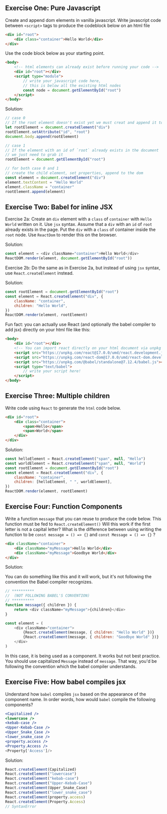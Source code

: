 ## Exercise One: Pure Javascript

Create and append dom elements in vanilla javascript. Write javascript code between `<script>` tags to produce the codeblock below on an html file

```html
<div id="root">
    <div class="container">Hello World</div>
</div>
```

Use the code block below as your starting point.

```html
<body>
    <!-- html elements can already exist before running your code -->
    <div id="root"></div>
    <script type="module">
        // write your javascript code here,
        // this is below all the existing html nodes
        const node = document.getElementById("root")
    </script>
</body>
```

Solution:

```js
// case 0
// If the root element doesn't exist yet we must creat and append it to the dom first
let rootElement = document.createElement("div")
rootElement.setAttribute("id", "root")
document.body.append(rootElement)

// case 1
// If the element with an id of `root` already exists in the document
// we just need to grab it
rootElement = document.getElementById("root")

// for both case 0 and 1
// create the child element, set properties, append to the dom
const element = document.createElement("div")
element.textContent = "Hello World"
element.className = "container"
rootElement.append(element)
```

## Exercise Two: Babel for inline JSX

Exercise 2a: Create an `div` element with a `class` of `container` with `Hello World` written on it. Use `jsx` syntax. Assume that a `div` with an `id` of `root` already exists in the page. Put the `div` with a `class` of container inside the `root` node. Use `ReactDom` to render this on the browser.

Solution:

```js
const element = <div className="container">Hello World</div>
ReactDOM.render(element, document.getElementById("root"))
```

Exercise 2b: Do the same as in Exercise 2a, but instead of using `jsx` syntax, use `React.createElement` instead.

Solution:

```js
const rootElement = document.getElementById("root")
const element = React.createElement("div", {
    className: "container",
    children: "Hello World",
})
ReactDOM.render(element, rootElement)
```

Fun fact: you can actually use React (and optionally the babel compiler to add jsx) directly on your html file like this:

```html
<body>
    <div id="root"></div>
    <!-- You can import react directly on your html document via unpkg -->
    <script src="https://unpkg.com/react@17.0.0/umd/react.development.js"></script>
    <script src="https://unpkg.com/react-dom@17.0.0/umd/react-dom.development.js"></script>
    <script src="https://unpkg.com/@babel/standalone@7.12.4/babel.js"></script>
    <script type="text/babel">
        // write your script here!
    </script>
</body>
```

## Exercise Three: Multiple children

Write code using `React` to generate the `html` code below.

```html
<div id="root">
    <div class="container">
        <span>Hello</span>
        <span>World</span>
    </div>
</div>
```

Solution:

```js
const helloElement = React.createElement("span", null, "Hello")
const worldElement = React.createElement("span", null, "World")
const rootElement = document.getElementById("root")
const element = React.createElement("div", {
    className: "container",
    children: [helloElement, " ", worldElement],
})
ReactDOM.render(element, rootElement)
```

## Exercise Four: Function Components

Write a function `message` that you can reuse to produce the code below. This function must be fed to `React.createElement()` Will this work if the first letter is not a capital letter? What is the difference between using writing the function to be `const message = () => {}` and `const Message = () => {}` ?

```html
<div className="container">
    <div className="myMessage">Hello World</div>
    <div className="myMessage">Goodbye World</div>
</div>
```

Solution:

You can do something like this and it will work, but it's not following
the convention the Babel compiler recognizes.

```js
// **********
//  (NOT FOLLOWING BABEL'S CONVENTION)
// **********
function message({ children }) {
    return <div className="myMessage">{children}</div>
}

const element = (
    <div className="container">
        {React.createElement(message, { children: "Hello World" })}
        {React.createElement(message, { children: "Goodbye World" })}
    </div>
)
```

In this case, it is being used as a component. It works but not best practice. You should use capitalized `Message` instead of `message`. That way, you'd be following the convention which the babel compiler understands.

## Exercise Five: How babel compiles jsx

Understand how `babel` compiles `jsx` based on the appearance of the component name.
In order words, how would `babel` compile the following components?

```jsx
<Capitalized />
<lowercase />
<kebab-case />
<Upper-Kebab-Case />
<Upper_Snake_Case />
<lower_snake_case />
<property.access />
<Property.Access />
<Property['Access']/>

```

Solution:

```js
React.createElement(Capitalized)
React.createElement("lowercase")
React.createElement("kebab-case")
React.createElement("Upper-Kebab-Case")
React.createElement(Upper_Snake_Case)
React.createElement("lower_snake_case")
React.createElement(property.access)
React.createElement(Property.Access)
// SyntaxError
```
